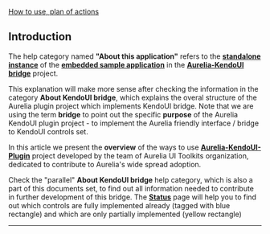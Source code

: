 [How to use, plan of actions](#/help/docs/about_this_application/how_to_use_this_application?anchor=planofactions)

## Introduction

The help category named **"About this application"** refers to the **[standalone instance](http://aurelia-ui-toolkits.github.io/demo-kendo)** of the **[embedded sample application](https://github.com/aurelia-ui-toolkits/aurelia-kendoui-plugin/tree/master/sample)** in the **[Aurelia-KendoUI bridge](https://github.com/aurelia-ui-toolkits/aurelia-kendoui-plugin)** project.

This explanation will make more sense after checking the information in the category **About KendoUI bridge**, which explains the overal structure of the Aurelia plugin project which implements KendoUI bridge. Note that we are using the term **bridge** to point out the specific **purpose** of the Aurelia KendoUI plugin project - to implement the Aurelia friendly interface / bridge to KendoUI controls set.

In this article we present the **overview** of the ways to use **[Aurelia-KendoUI-Plugin](https://github.com/aurelia-ui-toolkits/aurelia-kendoui-plugin)** project developed by the team of Aurelia UI Toolkits organization, dedicated to contribute to Aurelia's wide spread adoption.

Check the "parallel" **About KendoUI bridge** help category, which is also a part of this documents set, to find out all information needed to contribute in further development of this bridge. The **[Status](http://aurelia-ui-toolkits.github.io/demo-kendo/#/project-status)** page will help you to find out which controls are fully implemented already (tagged with blue rectangle) and which are only partially implemented (yellow rectangle)

* * *
